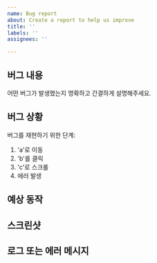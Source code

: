 ```yaml
---
name: Bug report
about: Create a report to help us improve
title: ''
labels: ''
assignees: ''

---
```


## 버그 내용
어떤 버그가 발생했는지 명확하고 간결하게 설명해주세요.

## 버그 상황
버그를 재현하기 위한 단계:
1. 'a'로 이동
2. 'b'를 클릭
3. 'c'로 스크롤
4. 에러 발생

## 예상 동작
<!-- 예상했던 정상 동작에 대해 명확하게 설명해주세요. -->

## 스크린샷
<!-- 가능하다면 문제를 설명하는데 도움이 되는 스크린샷을 첨부해주세요. -->

## 로그 또는 에러 메시지
<!-- 관련 로그나 에러 메시지가 있다면 첨부해주세요. -->
